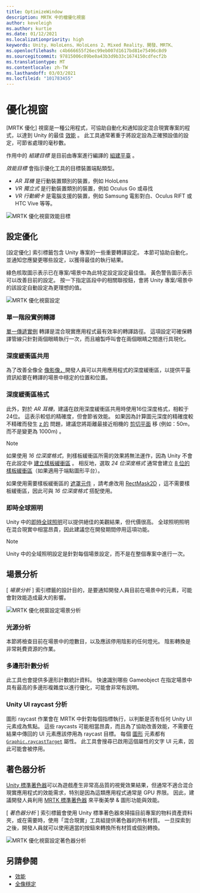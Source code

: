```yaml
---
title: OptimizeWindow
description: MRTK 中的檔優化視窗
author: keveleigh
ms.author: kurtie
ms.date: 01/12/2021
ms.localizationpriority: high
keywords: Unity、HoloLens、HoloLens 2、Mixed Reality、開發、MRTK、
ms.openlocfilehash: c4b666655f26ec99eb007d1617bd81e75496c8d9
ms.sourcegitcommit: 97815006c09be0a43b3d9b33c1674150cdfecf2b
ms.translationtype: MT
ms.contentlocale: zh-TW
ms.lasthandoff: 03/03/2021
ms.locfileid: "101783455"
---
```

# <a name="optimize-window"></a>優化視窗

[MRTK 優化] 視窗是一種公用程式，可協助自動化和通知設定混合現實專案的程式，以達到 Unity 的最佳 [效能](../../performance/perf-getting-started.md) 。 此工具通常著重于將設定設為正確預設值的設定，可節省處理的毫秒數。

作用中的 *組建目標* 是目前由專案進行編譯的 [組建平臺](https://docs.unity3d.com/Manual/BuildSettings.html) 。

*效能目標* 會指示優化工具的目標裝置端點類型。

- *AR 耳機* 是行動裝置類別的裝置，例如 HoloLens
- *VR 獨立式* 是行動裝置類別的裝置，例如 Oculus Go 或尋找
- *VR 行動網卡* 是電腦支援的裝置，例如 Samsung 電影對白、Oculus RIFT 或 HTC Vive 等等。

![MRTK 優化視窗效能目標](../images/performance/OptimizeWindowPerformanceTarget.jpg)

## <a name="setting-optimizations"></a>設定優化

[設定優化] 索引標籤包含 Unity 專案的一些重要轉譯設定。 本節可協助自動化，並通知您應變更哪些設定，以獲得最佳的執行結果。

綠色核取圖示表示已在專案/場景中為此特定設定設定最佳值。 黃色警告圖示表示可以改善目前的設定。 按一下指定區段中的相關聯按鈕，會將 Unity 專案/場景中的該設定自動設定為更理想的值。

![MRTK 優化視窗設定](../images/performance/OptimizeWindow_Settings.png)

### <a name="single-pass-instanced-rendering"></a>單一階段實例轉譯

[單一傳遞實例](https://docs.unity3d.com/Manual/SinglePassInstancing.html) 轉譯是混合現實應用程式最有效率的轉譯路徑。 這項設定可確保轉譯管線只針對兩個眼睛執行一次，而且繪製呼叫會在兩個眼睛之間進行具現化。

### <a name="depth-buffer-sharing"></a>深度緩衝區共用

為了改善全像全 [像影像，](../../performance/hologram-Stabilization.md)開發人員可以共用應用程式的深度緩衝區，以提供平臺資訊給要在轉譯的場景中穩定的位置和位置。

### <a name="depth-buffer-format"></a>深度緩衝區格式

此外，對於 *AR 耳機*，建議在啟用深度緩衝區共用時使用16位深度格式，相較于24位。 這表示較低的精確度，但會節省效能。 如果因為計算圖元深度的精確度較不精確而發生 [z 的](https://en.wikipedia.org/wiki/Z-fighting) 問題，建議您將距離最接近相機的 [剪切平面](https://docs.unity3d.com/Manual/class-Camera.html) 移 (例如：50m，而不是變更為 1000m) 。

> [!NOTE]
> 如果使用 *16 位深度格式*，則樣板緩衝區所需的效果將無法運作，因為 Unity 不會在此設定中 [建立樣板緩衝區](https://docs.unity3d.com/ScriptReference/RenderTexture-depth.html) 。 相反地，選取 *24 位深度格式* 通常會建立 [8 位的樣板緩衝區](https://docs.unity3d.com/Manual/SL-Stencil.html)（如果適用于端點圖形平台）。
>
> 如果使用需要樣板緩衝區的 [遮罩元件](https://docs.unity3d.com/Manual/script-Mask.html) ，請考慮改用 [RectMask2D](https://docs.unity3d.com/Manual/script-RectMask2D.html) ，這不需要樣板緩衝區，因此可與 *16 位深度格式* 搭配使用。

### <a name="real-time-global-illumination"></a>即時全球照明

Unity 中的[即時全球照明](https://docs.unity3d.com/Manual/GIIntro.html)可以提供絕佳的美觀結果，但代價很高。 全球照明照明在混合現實中相當昂貴，因此建議您在開發期間停用這項功能。

> [!NOTE]
> Unity 中的全域照明設定是針對每個場景設定，而不是在整個專案中進行一次。

## <a name="scene-analysis"></a>場景分析

[ *場景分析* ] 索引標籤的設計目的，是要通知開發人員目前在場景中的元素，可能會對效能造成最大的影響。

![MRTK 優化視窗設定場景分析](../images/performance/OptimizeWindow_SceneAnalysis.png)

### <a name="lighting-analysis"></a>光源分析

本節將檢查目前在場景中的燈數目，以及應該停用陰影的任何燈光。 陰影轉換是非常耗費資源的作業。

### <a name="polygon-count-analysis"></a>多邊形計數分析

此工具也會提供多邊形計數統計資料。 快速識別哪些 Gameobject 在指定場景中具有最高的多邊形複雜度以進行優化，可能會非常有説明。

### <a name="unity-ui-raycast-analysis"></a>Unity UI raycast 分析

圖形 raycast 作業會在 MRTK 中針對每個指標執行，以判斷是否有任何 Unity UI 元素成為焦點。 這些 raycasts 可能相當昂貴，而且為了協助改善效能，不需要在結果中傳回的 UI 元素應該停用為 raycast 目標。 每個 [圖形](https://docs.unity3d.com/2018.4/Documentation/ScriptReference/UI.Graphic.html) 元素都有 [`Graphic.raycastTarget`](https://docs.unity3d.com/2018.4/Documentation/ScriptReference/UI.Graphic-raycastTarget.html) 屬性。 此工具會搜尋已啟用這個屬性的文字 UI 元素，因此可能會被停用。

## <a name="shader-analysis"></a>著色器分析

[Unity 標準著色器](https://docs.unity3d.com/Manual/shader-StandardShader.html)可以為遊戲產生非常高品質的視覺效果結果，但通常不適合混合現實應用程式的效能需求，特別是因為這類應用程式通常是 GPU 界限。 因此，建議開發人員利用 [MRTK 標準著色器](../rendering/mrtk-standard-shader.md) 來平衡美學 & 圖形功能與效能。

[ *著色器分析* ] 索引標籤會使用 Unity 標準著色器來掃描目前專案的物料資產資料夾，或在需要時，使用「混合現實」工具組提供著色器的所有材質。 一旦探索到之後，開發人員就可以使用適當的按鈕來轉換所有材質或個別轉換。

![MRTK 優化視窗設定著色器分析](../images/performance/OptimizeWindow_ShaderAnalysis.png)

## <a name="see-also"></a>另請參閱

- [效能](../../performance/perf-getting-started.md)
- [全像穩定](../../performance/hologram-stabilization.md)
